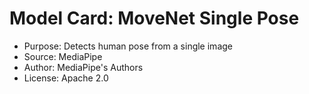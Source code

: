 # Model Card: MoveNet Single Pose

- Purpose: Detects human pose from a single image
- Source: MediaPipe
- Author: MediaPipe's Authors
- License: Apache 2.0
